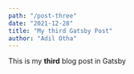 ```yaml
---
path: "/post-three"
date: "2021-12-28"
title: "My third Gatsby Post"
author: "Adil Otha"
---
```


This is my **third** blog post in Gatsby
